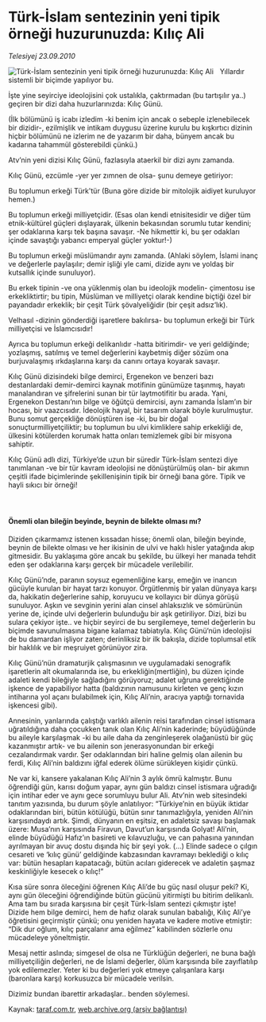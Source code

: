 # Türk-İslam sentezinin yeni tipik örneği huzurunuzda: Kılıç Ali

*Telesiyej 23.09.2010*

<div class="yazi"><img align="left" alt="Türk-İslam sentezinin yeni tipik örneği huzurunuzda: Kılıç Ali" border="0" src="http://www.taraf.com.tr/fotoraflar/makaleler/turk-islam-sentezinin-yeni-tipik-ornegi_4750_orijinal.jpg" style="border-right-width:10px; border-color:#FFFFFF"/><p>Yıllardır sistemli bir biçimde yapılıyor bu.</p>
<p>İşte yine seyirciye ideolojisini çok ustalıkla, çaktırmadan (bu tartışılır ya..) geçiren bir dizi daha huzurlarınızda: Kılıç Günü.</p>
<p>(İlk bölümünü iş icabı izledim -ki benim için ancak o sebeple izlenebilecek bir dizidir-, ezilmişlik ve intikam duygusu üzerine kurulu bu kışkırtıcı dizinin hiçbir bölümünü ne izlerim ne de yazarım bir daha, bünyem ancak bu kadarına tahammül gösterebildi çünkü.)</p>
<p>Atv’nin yeni dizisi Kılıç Günü, fazlasıyla ataerkil bir dizi aynı zamanda.</p>
<p>Kılıç Günü, ezcümle -yer yer zımnen de olsa- şunu demeye getiriyor:</p>
<p>Bu toplumun erkeği Türk'tür (Buna göre dizide bir mitolojik aidiyet kuruluyor hemen.)</p>
<p>Bu toplumun erkeği milliyetçidir. (Esas olan kendi etnisitesidir ve diğer tüm etnik-kültürel güçleri dışlayarak, ülkenin bekasından sorumlu tutar kendini; şer odaklarına karşı tek başına savaşır. -Ne hikmettir ki, bu şer odakları içinde savaştığı yabancı emperyal güçler yoktur!-)</p>
<p>Bu toplumun erkeği müslümandır aynı zamanda. (Ahlaki söylem, İslami inanç ve değerlerle paylaşılır; demir işliği yle cami, dizide aynı ve yoldaş bir kutsallık içinde sunuluyor).</p>
<p>Bu erkek tipinin -ve ona yüklenmiş olan bu ideolojik modelin- çimentosu ise erkekliktirtir; bu tipin, Müslüman ve milliyetçi olarak kendine biçtiği özel bir payandadır erkeklik; bir çeşit Türk şövalyeliğidir (bir çeşit adsız‘lık).</p>
<p>Velhasıl -dizinin gönderdiği işaretlere bakılırsa- bu toplumun erkeği bir Türk milliyetçisi ve İslamcısıdır!</p>
<p>Ayrıca bu toplumun erkeği delikanlıdır -hatta bitirimdir- ve yeri geldiğinde; yozlaşmış, satılmış ve temel değerlerini kaybetmiş diğer sözüm ona burjuvalaşmış ırkdaşlarına karşı da canını ortaya koyarak savaşır.</p>
<p>Kılıç Günü dizisindeki bilge demirci, Ergenekon ve benzeri bazı destanlardaki demir-demirci kaynak motifinin günümüze taşınmış, hayatı manalandıran ve şifrelerini sunan bir tür laytmotifitir bu arada. Yani, Ergenekon Destanı’nın bilge ve öğütçü demircisi, aynı zamanda İslam’ın bir hocası, bir vaazcısıdır. İdeolojik hayal, bir tasarım olarak böyle kurulmuştur. Bunu somut gerçekliğe dönüştüren ise -ki, bu bir doğal sonuçturmilliyetçiliktir; bu toplumun bu ulvi kimliklere sahip erkekliği de, ülkesini kötülerden korumak hatta onları temizlemek gibi bir misyona sahiptir.</p>
<p>Kılıç Günü adlı dizi, Türkiye’de uzun bir süredir Türk-İslam sentezi diye tanımlanan -ve bir tür kavram ideolojisi ne dönüştürülmüş olan- bir akımın çeşitli ifade biçimlerinde şekillenişinin tipik bir örneği bana göre. Tipik ve hayli sıkıcı bir örneği!</p>
<h4> </h4>
<h4>Önemli olan bileğin beyinde, beynin de bilekte olması mı?</h4>
<p>Diziden çıkarmamız istenen kıssadan hisse; önemli olan, bileğin beyinde, beynin de bilekte olması ve her ikisinin de ulvi ve haklı hisler yatağında akıp gitmesidir. Bu yaklaşıma göre ancak bu şekilde, bu ülkeyi her manada tehdit eden şer odaklarına karşı gerçek bir mücadele verilebilir.</p>
<p>Kılıç Günü’nde, paranın soysuz egemenliğine karşı, emeğin ve inancın gücüyle kurulan bir hayat tarzı konuyor. Örgütlenmiş bir yalan dünyaya karşı da, hakikatin değerlerine sahip, koruyucu ve kollayıcı bir dünya görüşü sunuluyor. Aşkın ve sevginin yerini alan cinsel ahlaksızlık ve sömürünün yerine de, içinde ulvi değerlerin bulunduğu bir aşk getiriliyor. Dizi, bizi bu sulara çekiyor işte.. ve hiçbir seyirci de bu sergilemeye, temel değerlerin bu biçimde savunulmasına bigane kalamaz tabiatıyla. Kılıç Günü‘nün ideolojisi de bu damardan işliyor zaten; derinliksiz bir ilk bakışla, dizide toplumsal etik bir haklılık ve bir meşruiyet görünüyor zira.</p>
<p>Kılıç Günü’nün dramaturjik çalışmasının ve uygulamadaki senografik işaretlerin alt okumalarında ise, bu erkekliğin(mertliğin), bu düzen içinde adaleti kendi bileğiyle sağladığını görüyoruz; adalet uğruna gerektiğinde işkence de yapabiliyor hatta (baldızının namusunu kirleten ve genç kızın intiharına yol açanı bulabilmek için, Kılıç Ali’nin, aracıya yaptığı tornavida işkencesi gibi).</p>
<p>Annesinin, yanlarında çalıştığı varlıklı ailenin reisi tarafından cinsel istismara uğratıldığına daha çocukken tanık olan Kılıç Ali’nin kaderinde; büyüdüğünde bu aileyle karşılaşmak -ki bu aile daha da zenginleşerek olağanüstü bir güç kazanmıştır artık- ve bu ailenin son jenerasyonundan bir erkeği cezalandırmak vardır. Şer odaklarından biri haline gelmiş olan ailenin bu ferdi, Kılıç Ali’nin baldızını iğfal ederek ölüme sürükleyen kişidir çünkü.</p>
<p>Ne var ki, kansere yakalanan Kılıç Ali’nin 3 aylık ömrü kalmıştır. Bunu öğrendiği gün, karısı doğum yapar, aynı gün baldızı cinsel istismara uğradığı için intihar eder ve aynı gece sorumluyu bulur Ali. Atv’nin web sitesindeki tanıtım yazısında, bu durum şöyle anlatılıyor: “Türkiye’nin en büyük iktidar odaklarından biri, bütün kötülüğü, bütün sınır tanımazlığıyla, yeniden Ali’nin karşısındaydı artık. Şimdi, dünyanın en eşitsiz, en adaletsiz savaşı başlamak üzere: Musa’nın karşısında Firavun, Davut’un karşısında Golyat! Ali’nin, elinde büyüdüğü Hafız’ın basireti ve kılavuzluğu, ve can pahasına yanından ayrılmayan bir avuç dostu dışında hiç bir şeyi yok. (...) Elinde sadece o çılgın cesareti ve ‘kılıç günü’ geldiğinde kabzasından kavramayı beklediği o kılıç var: bütün hesapları kapatacağı, bütün acıları giderecek ve adaletin şaşmaz keskinliğiyle kesecek o kılıç!”</p>
<p>Kısa süre sonra öleceğini öğrenen Kılıç Ali’de bu güç nasıl oluşur peki? Ki, aynı gün öleceğini öğrendiğinde bütün gücünü yitirmişti bu bitirim delikanlı. Ama tam bu sırada karşısına bir çeşit Türk-İslam sentezi çıkmıştır işte! Dizide hem bilge demirci, hem de hafız olarak sunulan babalığı, Kılıç Ali’ye öğretisini geçirmiştir çünkü; onu yeniden hayata ve kadere motive etmiştir: “Dik dur oğlum, kılıç parçalanır ama eğilmez” kabilinden sözlerle onu mücadeleye yöneltmiştir.</p>
<p>Mesaj nettir aslında; simgesel de olsa ne Türklüğün değerleri, ne buna bağlı milliyetçiliğin değerleri, ne de İslami değerler, ölüm karşısında bile zayıflatılıp yok edilemezler. Yeter ki bu değerleri yok etmeye çalışanlara karşı (baronlara karşı) korkusuzca bir mücadele verilsin.</p>
<p>Dizimiz bundan ibarettir arkadaşlar.. benden söylemesi.</p></div>

Kaynak: [taraf.com.tr](http://www.taraf.com.tr:80/telesiyej/makale-turk-islam-sentezinin-yeni-tipik-ornegi.htm), [web.archive.org (arşiv bağlantısı)](http://web.archive.org/web/20100926104923/http://www.taraf.com.tr:80/telesiyej/makale-turk-islam-sentezinin-yeni-tipik-ornegi.htm)
